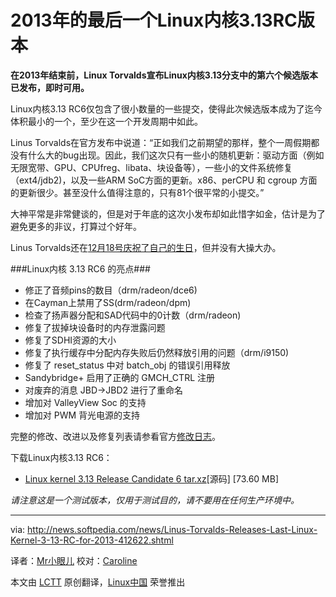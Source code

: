 2013年的最后一个Linux内核3.13RC版本
================================================================================
**在2013年结束前，Linux Torvalds宣布Linux内核3.13分支中的第六个候选版本已发布，即时可用。** 

Linux内核3.13 RC6仅包含了很小数量的一些提交，使得此次候选版本成为了迄今体积最小的一个，至少在这一个开发周期中如此。

Linus Torvalds在官方发布中说道：“正如我们之前期望的那样，整个一周假期都没有什么大的bug出现。因此，我们这次只有一些小的随机更新：驱动方面（例如无限宽带、GPU、CPUfreg、libata、块设备等），一些小的文件系统修复（ext4/jdb2)，以及一些ARM SoC方面的更新。x86、perCPU 和 cgroup 方面的更新很少。甚至没什么值得注意的，只有81个很平常的小提交。”

大神平常是非常健谈的，但是对于年底的这次小发布却如此惜字如金，估计是为了避免更多的非议，打算过个好年。

Linus Torvalds还在[12月18号庆祝了自己的生日][1]，但并没有大操大办。

###Linux内核 3.13 RC6 的亮点###

- 修正了音频pins的数目（drm/radeon/dce6)
- 在Cayman上禁用了SS(drm/radeon/dpm)
- 检查了扬声器分配和SAD代码中的0计数（drm/radeon)
- 修复了拔掉块设备时的内存泄露问题
- 修复了SDHI资源的大小
- 修复了执行缓存中分配内存失败后仍然释放引用的问题（drm/i9150)
- 修复了 reset_status 中对 batch_obj 的错误引用释放
- Sandybridge+ 启用了正确的 GMCH_CTRL 注册
- 对废弃的消息 JBD->JBD2 进行了重命名
- 增加对 ValleyView Soc 的支持
- 增加对 PWM 背光电源的支持

完整的修改、改进以及修复列表请参看官方[修改日志][2]。

下载Linux内核3.13 RC6：

- [Linux kernel 3.13 Release Candidate 6 tar.xz][3][源码] [73.60 MB]

*请注意这是一个测试版本，仅用于测试目的，请不要用在任何生产环境中。*

--------------------------------------------------------------------------------

via: http://news.softpedia.com/news/Linus-Torvalds-Releases-Last-Linux-Kernel-3-13-RC-for-2013-412622.shtml

译者：[Mr小眼儿](https://github.com/tinyeyeser) 校对：[Caroline](https://github.com/carolinewuyan)

本文由 [LCTT](https://github.com/LCTT/TranslateProject) 原创翻译，[Linux中国](http://linux.cn/) 荣誉推出

[1]:http://news.softpedia.com/news/Happy-Birthday-Linus-Torvalds-412474.shtml
[2]:https://lkml.org/lkml/2013/12/29/95
[3]:https://www.kernel.org/pub/linux/kernel/v3.x/testing/linux-3.13-rc6.tar.xz
